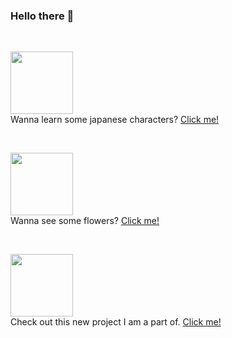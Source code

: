 ### Hello there 👋

<br/>

<a href="https://emmanuelvln.github.io/kanaaa/"> <img src="https://raw.githubusercontent.com/emmanuelvln/kanaaa/main/imgs/favicon.png" width="100"/> </a> <br/>
Wanna learn some japanese characters? [Click me!](https://emmanuelvln.github.io/kanaaa/)

<br/>

<a href="https://emmanuelvln.github.io/amf/"> <img src="https://emmanuelvln.github.io/amf/photos/flower2.png" width="100"/> </a> <br/>
Wanna see some flowers? [Click me!](https://emmanuelvln.github.io/amf/)

<br/>

<a href="https://github.com/Rukmaksii"> <img src="https://avatars.githubusercontent.com/u/95425011?s=200&v=4" width="100"/> </a> <br/>
Check out this new project I am a part of. [Click me!](https://github.com/Rukmaksii)
